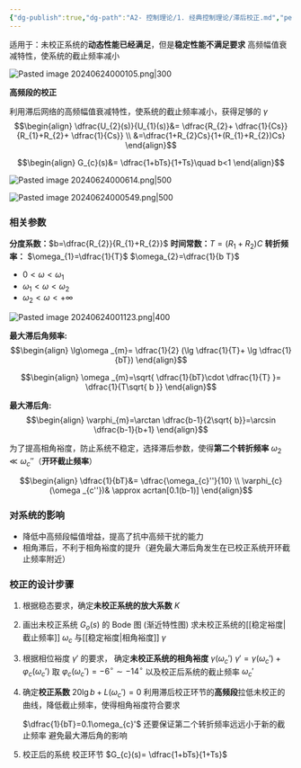 ```yaml
---
{"dg-publish":true,"dg-path":"A2- 控制理论/1. 经典控制理论/滞后校正.md","permalink":"/A2- 控制理论/1. 经典控制理论/滞后校正/","dgPassFrontmatter":true,"noteIcon":"","created":"2024-06-03T21:08:31.000+08:00","updated":"2025-05-02T17:47:12.996+08:00"}
---
```


适用于：未校正系统的**动态性能已经满足**，但是**稳定性能不满足要求**
高频幅值衰减特性，使系统的截止频率减小

![Pasted image 20240624000105.png|300](/img/user/Functional%20files/Photo%20Resources/Pasted%20image%2020240624000105.png)


**高频段的校正**

利用滞后网络的高频幅值衰减特性，使系统的截止频率减小，获得足够的 $\gamma$
$$\begin{align}
\dfrac{U_{2}(s)}{U_{1}(s)}&= \dfrac{R_{2}+ \dfrac{1}{Cs}}{R_{1}+R_{2}+ \dfrac{1}{Cs}} \\
&=\dfrac{1+R_{2}Cs}{1+(R_{1}+R_{2})Cs}
\end{align}$$

$$\begin{align}
G_{c}(s)&= \dfrac{1+bTs}{1+Ts}\quad  b<1
\end{align}$$


![Pasted image 20240624000614.png|500](/img/user/Functional%20files/Photo%20Resources/Pasted%20image%2020240624000614.png)

![Pasted image 20240624000549.png|500](/img/user/Functional%20files/Photo%20Resources/Pasted%20image%2020240624000549.png)

### 相关参数
**分度系数：**$b=\dfrac{R_{2}}{R_{1}+R_{2}}$
**时间常数：**$T=(R_{1}+R_{2})C$
**转折频率：** $\omega_{1}=\dfrac{1}{T}$   $\omega_{2}=\dfrac{1}{b T}$  


- $0<\omega<\omega_{1}$
- $\omega_{1}<\omega<\omega_{2}$
- $\omega_{2}<\omega<+\infty$

![Pasted image 20240624001123.png|400](/img/user/Functional%20files/Photo%20Resources/Pasted%20image%2020240624001123.png)

**最大滞后角频率:**
$$\begin{align}
\lg\omega _{m}= \dfrac{1}{2} (\lg \dfrac{1}{T}+ \lg \dfrac{1}{bT})
\end{align}$$

$$\begin{align}
\omega _{m}=\sqrt{ \dfrac{1}{bT}\cdot \dfrac{1}{T} }= \dfrac{1}{T\sqrt{ b }}
\end{align}$$


**最大滞后角:**
$$\begin{align}
\varphi_{m}=\arctan \dfrac{b-1}{2\sqrt{ b}}=\arcsin \dfrac{b-1}{b+1}
\end{align}$$

为了提高相角裕度，防止系统不稳定，选择滞后参数，使得**第二个转折频率** $\omega_{2}\ll \omega_{c}''$（**开环截止频率**）

$$\begin{align}
\dfrac{1}{bT}&= \dfrac{\omega_{c}''}{10} \\
\varphi_{c}(\omega _{c''})& \approx acrtan[0.1(b-1)]
\end{align}$$

### 对系统的影响
- 降低中高频段幅值增益，提高了抗中高频干扰的能力 
- 相角滞后，不利于相角裕度的提升（避免最大滞后角发生在已校正系统开环截止频率附近）

### 校正的设计步骤
1. 根据稳态要求，确定**未校正系统的放大系数** $K$
2. 画出未校正系统 $G_{o}(s)$ 的 Bode 图 (渐近特性图)
	求未校正系统的[[稳定裕度\|截止频率]] $\omega_{c}$ 与[[稳定裕度\|相角裕度]] $\gamma$
	
3. 根据相位裕度 $\gamma'$ 的要求，
	确定**未校正系统的相角裕度** $\gamma(\omega_{c}')$
	$\gamma'=\gamma(\omega_{c}')+\varphi_{c}(\omega_{c}')$
	取 $\varphi_{c}(\omega_{c}')=-6^{\circ}\sim -14^{\circ}$
	以及校正后系统的截止频率 $\omega_{c}'$ 
	
4.  确定**校正系数**
	$20\lg b+L(\omega_{c}')=0$
	利用滞后校正环节的**高频段**拉低未校正的曲线，降低截止频率，使得相角裕度符合要求
	
	$\dfrac{1}{bT}=0.1\omega_{c}'$
	还要保证第二个转折频率远远小于新的截止频率
	避免最大滞后角的影响

5. 校正后的系统
	校正环节
	$G_{c}(s)= \dfrac{1+bTs}{1+Ts}$

